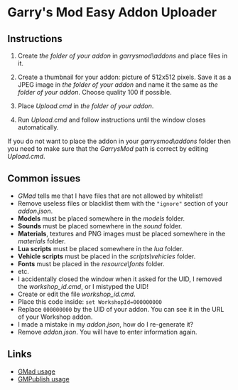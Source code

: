 # Garry's Mod Easy Addon Uploader

## Instructions

1. Create *the folder of your addon* in *garrysmod\addons* and place files in it.

2. Create a thumbnail for your addon: picture of 512x512 pixels.
Save it as a JPEG image in *the folder of your addon* and name it the same as *the folder of your addon*.
Choose quality 100 if possible.

3. Place *Upload.cmd* in *the folder of your addon*.

4. Run *Upload.cmd* and follow instructions until the window closes automatically.

If you do not want to place the addon in your *garrysmod\addons* folder then you need to make sure that the *GarrysMod* path is correct by editing *Upload.cmd*.

## Common issues

* *GMad* tells me that I have files that are not allowed by whitelist!
 * Remove useless files or blacklist them with the `"ignore"` section of your *addon.json*.
 * **Models** must be placed somewhere in the *models* folder.
 * **Sounds** must be placed somewhere in the *sound* folder.
 * **Materials**, textures and PNG images must be placed somewhere in the *materials* folder.
 * **Lua scripts** must be placed somewhere in the *lua* folder.
 * **Vehicle scripts** must be placed in the *scripts\vehicles* folder.
 * **Fonts** must be placed in the *resource\fonts* folder.
 * etc.
* I accidentally closed the window when it asked for the UID, I removed the *workshop_id.cmd*, or I mistyped the UID!
 * Create or edit the file *workshop_id.cmd*.
 * Place this code inside: `set WorkshopId=000000000`
 * Replace `000000000` by the UID of your addon. You can see it in the URL of your Workshop addon.
* I made a mistake in my *addon.json*, how do I re-generate it?
 * Remove *addon.json*. You will have to enter information again.

## Links

* [GMad usage](https://www.facepunch.com/showthread.php?t=1242185)
* [GMPublish usage](https://www.facepunch.com/showthread.php?t=1244179)
